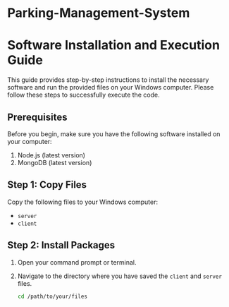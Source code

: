 # Parking-Management-System

# Software Installation and Execution Guide

This guide provides step-by-step instructions to install the necessary software and run the provided files on your Windows computer. Please follow these steps to successfully execute the code.

## Prerequisites

Before you begin, make sure you have the following software installed on your computer:

1. Node.js (latest version)
2. MongoDB (latest version)

## Step 1: Copy Files

Copy the following files to your Windows computer:

- `server`
- `client`

## Step 2: Install Packages

1. Open your command prompt or terminal.
2. Navigate to the directory where you have saved the `client` and `server` files.

   ```bash
   cd /path/to/your/files
